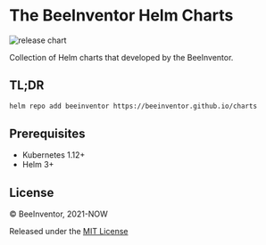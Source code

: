 # The BeeInventor Helm Charts

![release chart](https://github.com/beeinventor/charts/actions/workflows/release-chart.yaml/badge.svg)

Collection of Helm charts that developed by the BeeInventor.

## TL;DR

```sh
helm repo add beeinventor https://beeinventor.github.io/charts
```

## Prerequisites

- Kubernetes 1.12+
- Helm 3+

## License

© BeeInventor, 2021-NOW

Released under the [MIT License](https://github.com/beeinventor/charts/blob/master/LICENSE)
